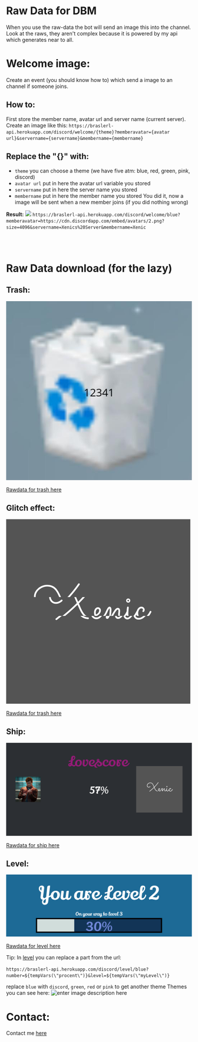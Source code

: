 

# Raw Data for DBM
When you use the raw-data the bot will send an image this into the channel.
Look at the raws, they aren't  complex because it is powered by my api which generates near to all.
# Welcome image:

Create an event (you should know how to) which send a image to an channel if someone joins.

## How to:

First store the member name, avatar url and server name (current server).
Create an image like this:
`https://braslerl-api.herokuapp.com/discord/welcome/{theme}?memberavatar={avatar url}&servername={servername}&membername={membername}`

## Replace the "{}" with:

 - `theme` you can choose a theme (we have five atm: blue, red, green, pink, discord)
 - `avatar url` put in here the avatar url variable you stored
 - `servername` put in here the server name you stored
 - `membername` put in here the member name you stored
 You did it, now a image will be sent when a new member joins (if you did nothing wrong)

**Result:**
![](https://braslerl-api.herokuapp.com/discord/welcome/blue?memberavatar=https://cdn.discordapp.com/embed/avatars/2.png?size=4096&servername=Xenics%20Server&membername=Xenic)
`https://braslerl-api.herokuapp.com/discord/welcome/blue?memberavatar=https://cdn.discordapp.com/embed/avatars/2.png?size=4096&servername=Xenics%20Server&membername=Xenic`


<br>

<br>

# Raw Data download (for the lazy)
## Trash:

![](img/trash.jpg)


[Rawdata for trash here](raw/trash.txt)

## Glitch effect:

![](img/glitch.gif)

[Rawdata for trash here](raw/trash.txt)

## Ship:


![](img/ship.png)

[Rawdata for ship here](raw/ship.txt)

## Level:


![](img/level.png)

[Rawdata for level here](raw/level.txt)

Tip:
In [level](raw/level.txt) you can replace a part from the url:

`https://braslerl-api.herokuapp.com/discord/level/blue?number=${tempVars(\"procent\")}&level=${tempVars(\"myLevel\")}`

replace `blue` with `discord`, `green`, `red` or  `pink` to get another theme
Themes you can see here:
![enter image description here](https://braslerl-api.herokuapp.com/discord/level/themes)

# Contact:
Contact me [here](https://braslerl-api.herokuapp.com/contact)
